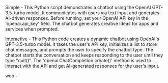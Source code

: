 Simple - This Python script demonstrates a chatbot using the OpenAI GPT-3.5-turbo model. It communicates with users via text input and generates AI-driven responses. Before running, set your OpenAI API key in the 'openai.api_key' field. The chatbot generates creative ideas for apps and services when prompted.

Interactive - This Python code creates a dynamic chatbot using OpenAI's GPT-3.5-turbo model. It takes the user's API key, initializes a list to store chat messages, and prompts the user to specify the chatbot type. The chatbot starts the conversation and keeps responding to the user until they type "quit()". The 'openai.ChatCompletion.create()' method is used to interact with the API and get AI-generated responses for the user's input.

web - 
